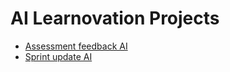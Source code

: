 # AI Learnovation Projects

- [Assessment feedback AI](./docs/ASSESSMENTS_FEEDBACK_AI.md)
- [Sprint update AI](./docs/SPRINT_UPDATE_AI.md)
